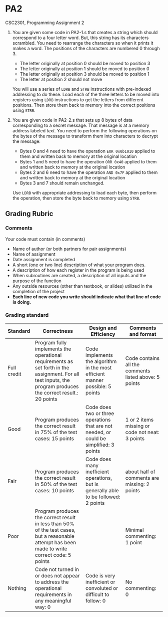 # PA2
CSC2301, Programming Assignment 2

1.  You are given some code in PA2-1.s that creates a string which should correspond to a four letter word.  But, this string has its characters scrambled.  You need to rearrange the characters so when it prints it makes a word.  The positions of the characters are numbered 0 through 3.

    *	The letter originally at position 0 should be moved to position 3
    *   The letter originally at position 1 should be moved to position 0
    *   The letter originally at position 3 should be moved to position 1
    *   The letter at position 2 should not move

    You will use a series of `LDRB` and `STRB` instructions with pre-indexed addressing to do these.  Load each of the three letters to be moved into registers using `LDRB` instructions to get the letters from different positions.  Then store them back to memory into the correct positions using `STRB`.

2.  You are given code in PA2-2.s that sets up 8 bytes of data corresponding to a secret message.  That message is at a memory address labeled *text*.  You need to perform the following operations on the bytes of the message to transform them into characters to decrypt the message:

    *   Bytes 0 and 4 need to have the operation `EOR 0x0b1010` applied to them and written back to memory at the original location
    *   Bytes 1 and 5 need to have the operation `ORR 0x40` applied to them and written back to memory at the original location
    *   Bytes 2 and 6 need to have the operation `AND 0x7F` applied to them and written back to memory at the original location
    *   Bytes 3 and 7 should remain unchanged.

    Use `LDRB` with appropriate addressing to load each byte, then perform the operation, then store the byte back to memory using `STRB`.

## Grading Rubric

### Comments
Your code must contain (in comments)
 * Name of author (or both partners for pair assignments)
 * Name of assignment
 * Date assignment is completed
 * A short (one or two line) description of what your program does.
 * A description of how each register in the program is being used
 * When subroutines are created, a description of all inputs and the purpose of the function
 * Any outside resources (other than textbook, or slides) utilized in the completion of the project
 * __Each line of new code you write should indicate what that line of code is doing.__

### Grading standard

| Standard | Correctness | Design and Efficiency | Comments and format |
|----------|-------------|-----------------------|---------------------|
|Full credit|Program fully implements the operational requirements as set forth in the assignment.  For all test inputs, the program produces the correct result.: 20 points | Code implements the algorithm in the most efficient manner possible: 5 points | Code contains all the  comments listed above: 5 points |
| Good | Program produces the correct result in 75% of the test cases: 15 points | Code does two or three operations that are not needed, or could be simplified: 3 points | 1 or 2 items missing or code not neat: 3 points |
| Fair | Program produces the correct result in 50% of the test cases: 10 points | Code does many inefficient operations, but is generally able to be followed:  2 points | about half of comments are missing: 2 points |
| Poor | Program produces the correct result in less than 50% of the test cases, but a reasonable attempt has been made to write correct code: 5 points | | Minimal commenting: 1 point |
| Nothing | Code not turned in or does not appear to address the operational requirements in any meaningful way: 0 | Code is very inefficient or convoluted or difficult to follow: 0 | No commenting: 0 |
